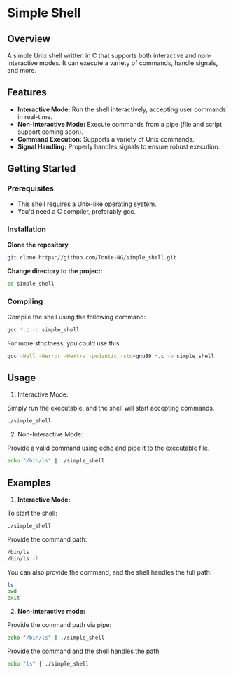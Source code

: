 # Simple Shell

## Overview

A simple Unix shell written in C that supports both interactive and non-interactive modes. It can execute a variety of commands, handle signals, and more.

## Features

- **Interactive Mode:** Run the shell interactively, accepting user commands in real-time.
- **Non-Interactive Mode:** Execute commands from a pipe (file and script support coming soon).
- **Command Execution:** Supports a variety of Unix commands.
- **Signal Handling:** Properly handles signals to ensure robust execution.

## Getting Started

### Prerequisites

- This shell requires a Unix-like operating system.
- You'd need a C compiler, preferably gcc.

### Installation

**Clone the repository**

```bash
git clone https://github.com/Tonie-NG/simple_shell.git
```

**Change directory to the project:**

```bash
cd simple_shell
```

### Compiling

Compile the shell using the following command:

```bash
gcc *.c -o simple_shell
```

For more strictness, you could use this:

```bash
gcc -Wall -Werror -Wextra -pedantic -std=gnu89 *.c -o simple_shell
```

## Usage

1. Interactive Mode:

Simply run the executable, and the shell will start accepting commands.

```bash
./simple_shell
```

2. Non-Interactive Mode:

Provide a valid command using echo and pipe it to the executable file.

```bash
echo "/bin/ls" | ./simple_shell
```

## Examples

1. **Interactive Mode:**

To start the shell:

   ```bash
   ./simple_shell
   ```

Provide the command path:

```bash
/bin/ls
/bin/ls -l
```

You can also provide the command, and the shell handles the full path:
```bash
ls
pwd
exit
```

2. **Non-interactive mode:**

Provide the command path via pipe:

```bash
echo "/bin/ls" | ./simple_shell
```

Provide the command and the shell handles the path
```bash
echo "ls" | ./simple_shell
```
